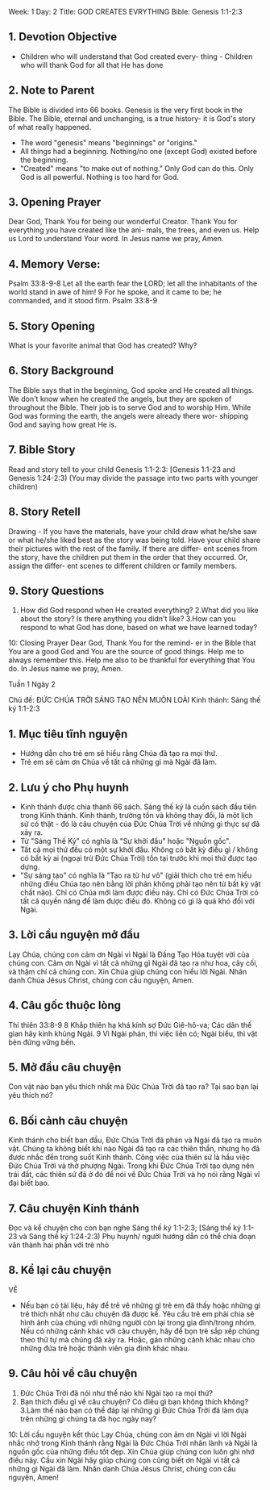 Week: 1
Day: 2
Title: GOD CREATES EVRYTHING
Bible: Genesis 1:1-2:3
## 1. Devotion Objective
- Children who will understand that God created every- thing - Children who will thank God for all that He has done

## 2. Note to Parent
The Bible is divided into 66 books. Genesis is the very first book in the Bible. The Bible, eternal and unchanging, is a true history- it is God's story of what really happened.
- The word "genesis" means "beginnings" or "origins."
- All things had a beginning. Nothing/no one (except God) existed before the beginning.
- "Created" means "to make out of nothing." Only God can do this. Only God is all powerful. Nothing is too hard for God.

## 3. Opening Prayer
Dear God, Thank You for being our wonderful Creator. Thank You for everything you have created like the ani- mals, the trees, and even us. Help us Lord to understand Your word. In Jesus name we pray, Amen.

## 4. Memory Verse:
Psalm 33:8-9-8 Let all the earth fear the LORD; let all the inhabitants of the world stand in awe of him! 9 For he spoke, and it came to be; he commanded, and it stood firm. Psalm 33:8-9

## 5. Story Opening
What is your favorite animal that God has created? Why?

## 6. Story Background
The Bible says that in the beginning, God spoke and He created all things. We don't know when he created the angels, but they are spoken of throughout the Bible. Their job is to serve God and to worship Him. While God was forming the earth, the angels were already there wor- shipping God and saying how great He is.

## 7. Bible Story
Read and story tell to your child Genesis 1:1-2:3: [Genesis 1:1-23 and Genesis 1:24-2:3) (You may divide the passage into two parts with younger children)

## 8. Story Retell
Drawing - If you have the materials, have your child draw what he/she saw or what he/she liked best as the story was being told. Have your child share their pictures with the rest of the family. If there are differ- ent scenes from the story, have the children put them in the order that they occurred. Or, assign the differ- ent scenes to different children or family members.

## 9. Story Questions
1. How did God respond when He created everything?
2.What did you like about the story? Is there anything you didn't like? 3.How can you respond to what God has done, based on what we have learned today?

10: Closing Prayer
Dear God, Thank You for the remind- er in the Bible that You are a good God and You are the source of good things. Help me to always remember this. Help me also to be thankful for everything that You do. In Jesus name we pray, Amen.

Tuần 1
Ngày 2

Chủ đề: ĐỨC CHÚA TRỜI SÁNG TẠO NÊN MUÔN LOÀI
Kinh thánh: Sáng thế ký 1:1-2:3

## 1. Mục tiêu tĩnh nguyện
- Hướng dẫn cho trẻ em sẽ hiểu rằng Chúa đã tạo ra mọi thứ.
- Trẻ em sẽ cảm ơn Chúa về tất cả những gì mà Ngài đã làm.

## 2. Lưu ý cho Phụ huynh
- Kinh thánh được chia thành 66 sách. Sáng thế ký là cuốn sách đầu tiên trong Kinh thánh. Kinh thánh, trường tồn và không thay đổi, là một lịch sử có thật - đó là câu chuyện của Đức Chúa Trời về những gì thực sự đã xảy ra.
- Từ "Sáng Thế Ký" có nghĩa là "Sự khởi đầu" hoặc "Nguồn gốc".
- Tất cả mọi thứ đều có một sự khởi đầu. Không có bất kỳ điều gì / không có bất kỳ  ai (ngoại trừ Đức Chúa Trời) tồn tại trước khi mọi thứ được tạo dựng.
- "Sự sáng tạo" có nghĩa là "Tạo ra từ hư vô" (giải thích cho trẻ em hiểu những điều Chúa tạo nên bằng lời phán không phải tạo nên từ bất kỳ vật chất nào). Chỉ có Chúa mới làm được điều này. Chỉ có Đức Chúa Trời có tất cả quyền năng để làm được điều đó. Không có gì là quá khó đối với Ngài.

## 3. Lời cầu nguyện mở đầu
Lạy Chúa, chúng con cảm ơn Ngài vì Ngài là Đấng Tạo Hóa tuyệt vời của chúng con. Cảm ơn Ngài vì tất cả những gì Ngài đã tạo ra như hoa, cây cối, và thậm chí cả chúng con. Xin Chúa giúp chúng con hiểu lời Ngài. Nhân danh Chúa Jêsus Christ, chúng con cầu nguyện, Amen.

## 4. Câu gốc thuộc lòng
Thi thiên 33:8-9
8 Khắp thiên hạ khá kính sợ Đức Giê-hô-va; Các dân thế gian hãy kinh khủng Ngài. 9 Vì Ngài phán, thì việc liền có; Ngài biểu, thì vật bèn đứng vững bền.


## 5. Mở đầu câu chuyện
Con vật nào bạn yêu thích nhất mà Đức Chúa Trời đã tạo ra? Tại sao bạn lại yêu thích nó?

## 6. Bối cảnh câu chuyện
Kinh thánh cho biết ban đầu, Đức Chúa Trời đã phán và Ngài đã tạo ra muôn vật. Chúng ta không biết khi nào Ngài đã tạo ra các thiên thần, nhưng họ đã được nhắc đến trong suốt Kinh thánh. Công việc của thiên sứ là hầu việc Đức Chúa Trời và thờ phượng Ngài. Trong khi Đức Chúa Trời tạo dựng nên trái đất, các thiên sứ đã ở đó để nói về Đức Chúa Trời và họ nói rằng Ngài vĩ đại biết bao.

## 7. Câu chuyện Kinh thánh
Đọc và kể chuyện cho con bạn nghe Sáng thế ký 1:1-2:3; [Sáng thế ký 1:1-23 và Sáng thế ký 1:24-2:3)
Phụ huynh/ người hướng dẫn có thể chia đoạn văn thành hai phần với trẻ nhỏ

## 8. Kể lại câu chuyện
VẼ
- Nếu bạn có tài liệu, hãy để trẻ vẽ những gì trẻ em đã thấy hoặc những gì trẻ thích nhất như câu chuyện đã được kể. Yêu cầu trẻ em phải chia sẻ hình ảnh của chúng với những người còn lại trong gia đình/trong nhóm. Nếu có những cảnh khác với câu chuyện, hãy để bọn trẻ sắp xếp chúng theo thứ tự mà chúng đã xảy ra. Hoặc, gán những cảnh khác nhau cho những đứa trẻ hoặc thành viên gia đình khác nhau.

## 9. Câu hỏi về câu chuyện
1. Đức Chúa Trời đã nói như thế nào khi Ngài tạo ra mọi thứ?
2. Bạn thích điều gì về câu chuyện? Có điều gì bạn không thích không?
3.Làm thế nào bạn có thể đáp lại những gì Đức Chúa Trời đã làm dựa trên những gì chúng ta đã học ngày nay?

10: Lời cầu nguyện kết thúc
Lạy Chúa, chúng con ảm ơn Ngài vì lời Ngài nhắc nhở trong Kinh thánh rằng Ngài là Đức Chúa Trời nhân lành và Ngài là nguồn gốc của những điều tốt đẹp. Xin Chúa giúp chúng con luôn ghi nhớ điều này. Cầu xin Ngài hãy giúp chúng con cũng biết ơn Ngài vì tất cả những gì Ngài đã làm. Nhân danh Chúa Jêsus Christ, chúng con cầu nguyện, Amen!
